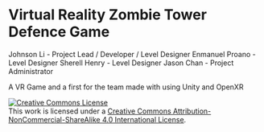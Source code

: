 # Virtual Reality Zombie Tower Defence Game 
Johnson Li - Project Lead / Developer / Level Designer
Enmanuel Proano - Level Designer
Sherell Henry - Level Designer
Jason Chan - Project Administrator

A VR Game and a first for the team made with using Unity and OpenXR 

<a rel="license" href="http://creativecommons.org/licenses/by-nc-sa/4.0/"><img alt="Creative Commons License" style="border-width:0" src="https://i.creativecommons.org/l/by-nc-sa/4.0/88x31.png" /></a><br />This work is licensed under a <a rel="license" href="http://creativecommons.org/licenses/by-nc-sa/4.0/">Creative Commons Attribution-NonCommercial-ShareAlike 4.0 International License</a>.
